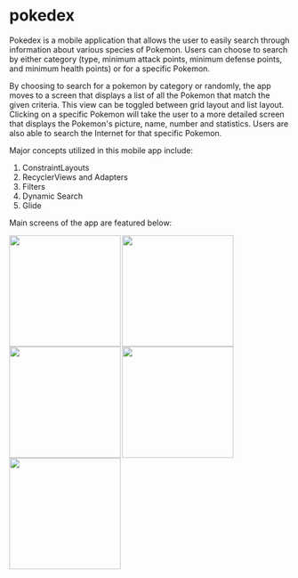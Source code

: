 # pokedex

Pokedex is a mobile application that allows the user to easily search through information about various species of Pokemon. Users can choose to search by either category (type, minimum attack points, minimum defense points, and minimum health points) or for a specific Pokemon.

By choosing to search for a pokemon by category or randomly, the app moves to a screen that displays a list of all the Pokemon that match the given criteria. This view can be toggled between grid layout and list layout. Clicking on a specific Pokemon will take the user to a more detailed screen that displays the Pokemon's picture, name, number and statistics. Users are also able to search the Internet for that specific Pokemon.

Major concepts utilized in this mobile app include:
  1. ConstraintLayouts
  2. RecyclerViews and Adapters
  3. Filters
  4. Dynamic Search
  5. Glide

Main screens of the app are featured below:

<a href="https://cloud.githubusercontent.com/assets/25629055/24592454/185db45e-17cc-11e7-9e3a-bf669c2e5038.png"><img src="https://cloud.githubusercontent.com/assets/25629055/24592454/185db45e-17cc-11e7-9e3a-bf669c2e5038.png" align="left" width="200" ></a>
<a href="https://cloud.githubusercontent.com/assets/25629055/24592461/2a85499e-17cc-11e7-8ca4-cf07eb706780.png"><img src="https://cloud.githubusercontent.com/assets/25629055/24592461/2a85499e-17cc-11e7-8ca4-cf07eb706780.png" align="left" width="200" ></a>
<a href="https://cloud.githubusercontent.com/assets/25629055/24592457/1dfdec9e-17cc-11e7-95a9-05102b29f7be.png"><img src="https://cloud.githubusercontent.com/assets/25629055/24592457/1dfdec9e-17cc-11e7-95a9-05102b29f7be.png" align="left" width="200" ></a>
<a href="https://cloud.githubusercontent.com/assets/25629055/24592459/2570a142-17cc-11e7-8eff-088be8faa118.png"><img src="https://cloud.githubusercontent.com/assets/25629055/24592459/2570a142-17cc-11e7-8eff-088be8faa118.png" align="left" width="200" ></a>
<a href="https://cloud.githubusercontent.com/assets/25629055/24592463/2ef47608-17cc-11e7-83ac-f2718ccec89a.png"><img src="https://cloud.githubusercontent.com/assets/25629055/24592463/2ef47608-17cc-11e7-83ac-f2718ccec89a.png" align="left" width="200" ></a>
